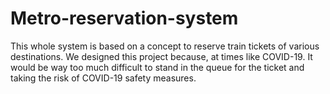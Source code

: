# Metro-reservation-system
This whole system is based on a concept to reserve train tickets of various destinations. We designed this project because, at times like COVID-19. It would be way too much difficult to stand in the queue for the ticket and taking the risk of COVID-19 safety measures. 
